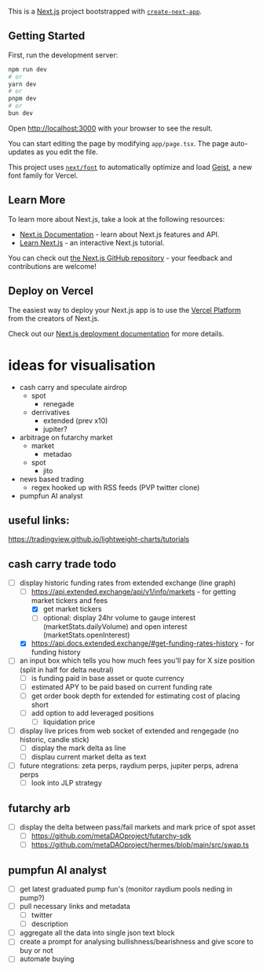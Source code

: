 This is a [Next.js](https://nextjs.org) project bootstrapped with [`create-next-app`](https://nextjs.org/docs/app/api-reference/cli/create-next-app).

## Getting Started

First, run the development server:

```bash
npm run dev
# or
yarn dev
# or
pnpm dev
# or
bun dev
```

Open [http://localhost:3000](http://localhost:3000) with your browser to see the result.

You can start editing the page by modifying `app/page.tsx`. The page auto-updates as you edit the file.

This project uses [`next/font`](https://nextjs.org/docs/app/building-your-application/optimizing/fonts) to automatically optimize and load [Geist](https://vercel.com/font), a new font family for Vercel.

## Learn More

To learn more about Next.js, take a look at the following resources:

- [Next.js Documentation](https://nextjs.org/docs) - learn about Next.js features and API.
- [Learn Next.js](https://nextjs.org/learn) - an interactive Next.js tutorial.

You can check out [the Next.js GitHub repository](https://github.com/vercel/next.js) - your feedback and contributions are welcome!

## Deploy on Vercel

The easiest way to deploy your Next.js app is to use the [Vercel Platform](https://vercel.com/new?utm_medium=default-template&filter=next.js&utm_source=create-next-app&utm_campaign=create-next-app-readme) from the creators of Next.js.

Check out our [Next.js deployment documentation](https://nextjs.org/docs/app/building-your-application/deploying) for more details.


# ideas for visualisation
  - cash carry and speculate airdrop
    - spot
      - renegade
    - derrivatives
      - extended (prev x10)
      - jupiter?
  - arbitrage on futarchy market
    - market
      - metadao
    - spot
      - jito
  - news based trading
    - regex hooked up with RSS feeds (PVP twitter clone)
  - pumpfun AI analyst

## useful links:
https://tradingview.github.io/lightweight-charts/tutorials

## cash carry trade todo
- [ ] display historic funding rates from extended exchange (line graph)
  - [ ] https://api.extended.exchange/api/v1/info/markets - for getting market tickers and fees
    - [x] get market tickers
    - [ ] optional: display 24hr volume to gauge interest (marketStats.dailyVolume) and open interest (marketStats.openInterest)
  - [x] https://api.docs.extended.exchange/#get-funding-rates-history - for funding history
- [ ] an input box which tells you how much fees you'll pay for X size position (split in half for delta neutral)
  - [ ] is funding paid in base asset or quote currency
  - [ ] estimated APY to be paid based on current funding rate
  - [ ] get order book depth for extended for estimating cost of placing short
  - [ ] add option to add leveraged positions
    - [ ] liquidation price
- [ ] display live prices from web socket of extended and rengegade (no historic, candle stick)
  - [ ] display the mark delta as line
  - [ ] displau current market delta as text
- [ ] future ntegrations: zeta perps, raydium perps, jupiter perps, adrena perps
  - [ ] look into JLP strategy

## futarchy arb
- [ ] display the delta between pass/fail markets and mark price of spot asset
  - [ ] https://github.com/metaDAOproject/futarchy-sdk
  - [ ] https://github.com/metaDAOproject/hermes/blob/main/src/swap.ts

## pumpfun AI analyst
- [ ] get latest graduated pump fun's (monitor raydium pools neding in pump?)
- [ ] pull necessary links and metadata
  - [ ] twitter
  - [ ] description
- [ ] aggregate all the data into single json text block
- [ ] create a prompt for analysing bullishness/bearishness and give score to buy or not
- [ ] automate buying
